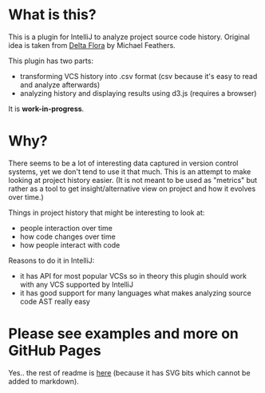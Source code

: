 What is this?
=============

This is a plugin for IntelliJ to analyze project source code history.
Original idea is taken from [Delta Flora](https://github.com/michaelfeathers/delta-flora) by Michael Feathers.

This plugin has two parts:
 - transforming VCS history into .csv format (csv because it's easy to read and analyze afterwards)
 - analyzing history and displaying results using d3.js (requires a browser)

It is **work-in-progress**.


Why?
====
There seems to be a lot of interesting data captured in version control systems, yet we don't tend to use it that much.
This is an attempt to make looking at project history easier.
(It is not meant to be used as "metrics" but rather as a tool to get insight/alternative view on project and how it evolves over time.)

Things in project history that might be interesting to look at:
 - people interaction over time
 - how code changes over time
 - how people interact with code

Reasons to do it in IntelliJ:
 - it has API for most popular VCSs so in theory this plugin should work with any VCS supported by IntelliJ
 - it has good support for many languages what makes analyzing source code AST really easy


Please see examples and more on GitHub Pages
============================================
Yes.. the rest of readme is [here](http://dkandalov.github.com/delta-flora-for-intellij)
(because it has SVG bits which cannot be added to markdown).
